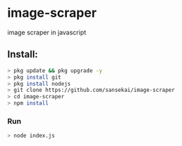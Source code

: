 # image-scraper
image scraper in javascript

## Install:
```bash
> pkg update && pkg upgrade -y
> pkg install git
> pkg install nodejs
> git clone https://github.com/sansekai/image-scraper
> cd image-scraper
> npm install
```

### Run
```bash
> node index.js
```
